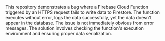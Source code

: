 This repository demonstrates a bug where a Firebase Cloud Function triggered by an HTTPS request fails to write data to Firestore. The function executes without error, logs the data successfully, yet the data doesn't appear in the database. The issue is not immediately obvious from error messages. The solution involves checking the function's execution environment and ensuring proper data serialization. 